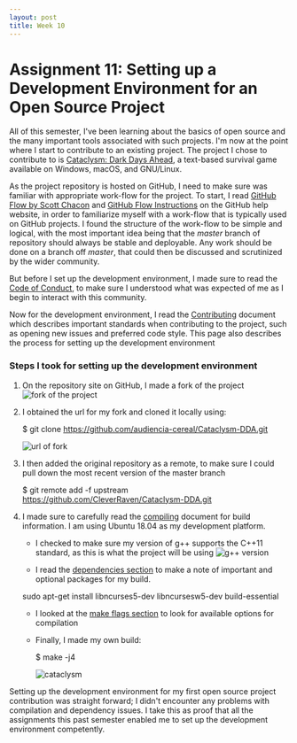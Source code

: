 ```yaml
---
layout: post
title: Week 10
---
```


# Assignment 11: Setting up a Development Environment for an Open Source Project

All of this semester, I've been learning about the basics of open source and the many important tools associated with such projects. I'm now at the point where I start to contribute to an existing project.
The project I chose to contribute to is [Cataclysm: Dark Days Ahead](https://cataclysmdda.org/), a text-based survival game available on Windows, macOS, and GNU/Linux.

As the project repository is hosted on GitHub, I need to make sure was familiar with appropriate work-flow for the project. To start, I read [GitHub Flow by Scott Chacon](http://scottchacon.com/2011/08/31/github-flow.html) and [GitHub Flow Instructions](https://help.github.com/articles/github-flow/) on the GitHub help website, in order to familiarize myself with a work-flow that is typically used on GitHub projects. I found the structure of the work-flow to be simple and logical, with the most important idea being that the *master* branch of repository should always be stable and deployable. Any work should be done on a branch off *master*, that could then be discussed and scrutinized by the wider community.

But before I set up the development environment, I made sure to read the [Code of Conduct](https://github.com/CleverRaven/Cataclysm-DDA/blob/master/CODE_OF_CONDUCT.md), to make sure I understood what was expected of me as I begin to interact with this community.

Now for the development environment, I read the [Contributing](https://github.com/CleverRaven/Cataclysm-DDA/blob/master/.github/CONTRIBUTING.md) document which describes important standards when contributing to the project, such as opening new issues and preferred code style. This page also describes the process for setting up the development environment

### Steps I took for setting up the  development environment

1. On the repository site on GitHub, I made a fork of the project
 ![fork of the project](audiencia-cereal-weekly/images/fork_cataclysm)

2. I obtained the url for my fork and cloned it locally using:

    $ git clone https://github.com/audiencia-cereal/Cataclysm-DDA.git

    ![url of fork](audiencia-cereal-weekly/images/clone_cataclysm.png)

3. I then added the original repository as a remote, to make sure I could pull down the most recent version of the master branch

    $ git remote add -f upstream https://github.com/CleverRaven/Cataclysm-DDA.git

4. I made sure to carefully read the [compiling](https://github.com/audiencia-cereal/Cataclysm-DDA/blob/master/COMPILING.md) document for build information. I am using Ubuntu 18.04 as my development platform.

    * I checked to make sure my version of g++ supports the C++11 standard, as this is what the project will be using
    ![g++ version](audiencia-cereal-weekly/images/g++_standard.png)

    * I read the [dependencies section](https://github.com/audiencia-cereal/Cataclysm-DDA/blob/master/COMPILING.md#dependencies) to make a note of important and optional packages for my build.

    sudo apt-get install libncurses5-dev libncursesw5-dev build-essential

    * I looked at the [make flags section](https://github.com/audiencia-cereal/Cataclysm-DDA/blob/master/COMPILING.md#make-flags) to look for available options for compilation

    * Finally, I made my own build:

        $ make -j4

        ![cataclysm](audiencia-cereal-weekly/images/cataclysm.png)

Setting up the development environment for my first open source project contribution was straight forward; I didn't encounter any problems with compilation and dependency issues. I take this as proof that all the assignments this past semester enabled me to set up the development environment competently.